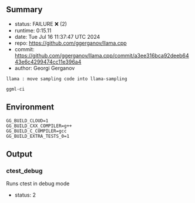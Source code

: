 ## Summary

- status:  FAILURE ❌ (2)
- runtime: 0:15.11
- date:    Tue Jul 16 11:37:47 UTC 2024
- repo:    https://github.com/ggerganov/llama.cpp
- commit:  https://github.com/ggerganov/llama.cpp/commit/a3ee316bca92deeb6443e6c4299474cc11e396a4
- author:  Georgi Gerganov
```
llama : move sampling code into llama-sampling

ggml-ci
```

## Environment

```
GG_BUILD_CLOUD=1
GG_BUILD_CXX_COMPILER=g++
GG_BUILD_C_COMPILER=gcc
GG_BUILD_EXTRA_TESTS_0=1
```

## Output

### ctest_debug

Runs ctest in debug mode
- status: 2
```

```

